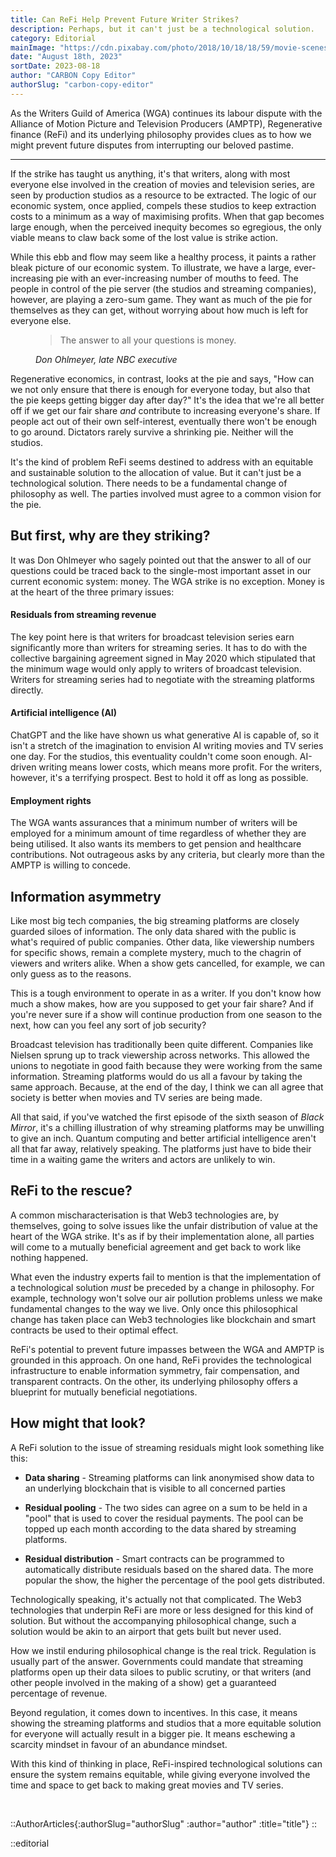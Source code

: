 ```yaml
---
title: Can ReFi Help Prevent Future Writer Strikes?
description: Perhaps, but it can't just be a technological solution.
category: Editorial
mainImage: "https://cdn.pixabay.com/photo/2018/10/18/18/59/movie-scenes-3757174_1280.jpg"
date: "August 18th, 2023"
sortDate: 2023-08-18
author: "CARBON Copy Editor"
authorSlug: "carbon-copy-editor"
---
```


As the Writers Guild of America (WGA) continues its labour dispute with the Alliance of Motion Picture and Television Producers (AMPTP), Regenerative finance (ReFi) and its underlying philosophy provides clues as to how we might prevent future disputes from interrupting our beloved pastime.

<hr class="lede center-square">

If the strike has taught us anything, it's that writers, along with most everyone else involved in the creation of movies and television series, are seen by production studios as a resource to be extracted. The logic of our economic system, once applied, compels these studios to keep extraction costs to a minimum as a way of maximising profits. When that gap becomes large enough, when the perceived inequity becomes so egregious, the only viable means to claw back some of the lost value is strike action.

While this ebb and flow may seem like a healthy process, it paints a rather bleak picture of our economic system. To illustrate, we have  a large, ever-increasing pie with an ever-increasing number of mouths to feed. The people in control of the pie server (the studios and streaming companies), however, are playing a zero-sum game. They want as much of the pie for themselves as they can get, without worrying about how much is left for everyone else.

<figure class="text-center my-5">
  <blockquote class="blockquote">
    <span>The answer to all your questions is money.</span>
  </blockquote>
  <figcaption class="blockquote-footer">
    <cite title="Don Ohlmeyer">Don Ohlmeyer, late NBC executive</cite>
  </figcaption>
</figure>

Regenerative economics, in contrast, looks at the pie and says, "How can we not only ensure that there is enough for everyone today, but also that the pie keeps getting bigger day after day?" It's the idea that we're all better off if we get our fair share *and* contribute to increasing everyone's share. If people act out of their own self-interest, eventually there won't be enough to go around. Dictators rarely survive a shrinking pie. Neither will the studios.

It's the kind of problem ReFi seems destined to address with an equitable and sustainable solution to the allocation of value. But it can't just be a technological solution. There needs to be a fundamental change of philosophy as well. The parties involved must agree to a common vision for the pie.

## But first, why are they striking?

It was Don Ohlmeyer who sagely pointed out that the answer to all of our questions could be traced back to the single-most important asset in our current economic system: money. The WGA strike is no exception. Money is at the heart of the three primary issues:

<h4><i class="bi bi-coin"></i> Residuals from streaming revenue</h4>

The key point here is that writers for broadcast television series earn significantly more than writers for streaming series. It has to do with the collective bargaining agreement signed in May 2020 which stipulated that the minimum wage would only apply to writers of broadcast television. Writers for streaming series had to negotiate with the streaming platforms directly.  

<h4><i class="bi bi-coin"></i> Artificial intelligence (AI)</h4>

ChatGPT and the like have shown us what generative AI is capable of, so it isn't a stretch of the imagination to envision AI writing movies and TV series one day. For the studios, this eventuality couldn't come soon enough. AI-driven writing means lower costs, which means more profit. For the writers, however, it's a terrifying prospect. Best to hold it off as long as possible.

<h4><i class="bi bi-coin"></i> Employment rights</h4>

The WGA wants assurances that a minimum number of writers will be employed for a minimum amount of time regardless of whether they are being utilised. It also wants its members to get pension and healthcare contributions. Not outrageous asks by any criteria, but clearly more than the AMPTP is willing to concede.

## Information asymmetry

Like most big tech companies, the big streaming platforms are closely guarded siloes of information. The only data shared with the public is what's required of public companies. Other data, like viewership numbers for specific shows, remain a complete mystery, much to the chagrin of viewers and writers alike. When a show gets cancelled, for example, we can only guess as to the reasons.

This is a tough environment to operate in as a writer. If you don't know how much a show makes, how are you supposed to get your fair share? And if you're never sure if a show will continue production from one season to the next, how can you feel any sort of job security?

Broadcast television has traditionally been quite different. Companies like Nielsen sprung up to track viewership across networks. This allowed the unions to negotiate in good faith because they were working from the same information. Streaming platforms would do us all a favour by taking the same approach. Because, at the end of the day, I think we can all agree that society is better when movies and TV series are being made.

All that said, if you've watched the first episode of the sixth season of *Black Mirror*, it's a chilling illustration of why streaming platforms may be unwilling to give an inch. Quantum computing and better artificial intelligence aren't all that far away, relatively speaking. The platforms just have to bide their time in a waiting game the writers and actors are unlikely to win.

## ReFi to the rescue?

A common mischaracterisation is that Web3 technologies are, by themselves, going to solve issues like the unfair distribution of value at the heart of the WGA strike. It's as if by their implementation alone, all parties will come to a mutually beneficial agreement and get back to work like nothing happened.

What even the industry experts fail to mention is that the implementation of a technological solution *must* be preceded by a change in philosophy. For example, technology won't solve our air pollution problems unless we make fundamental changes to the way we live. Only once this philosophical change has taken place can Web3 technologies like blockchain and smart contracts be used to their optimal effect.  

ReFi's potential to prevent future impasses between the WGA and AMPTP is grounded in this approach. On one hand, ReFi provides the technological infrastructure to enable information symmetry, fair compensation, and transparent contracts. On the other, its underlying philosophy offers a blueprint for mutually beneficial negotiations.

## How might that look?

A ReFi solution to the issue of streaming residuals might look something like this:

- **Data sharing** - Streaming platforms can link anonymised show data to an underlying blockchain that is visible to all concerned parties

- **Residual pooling** - The two sides can agree on a sum to be held in a "pool" that is used to cover the residual payments. The pool can be topped up each month according to the data shared by streaming platforms.

- **Residual distribution** - Smart contracts can be programmed to automatically distribute residuals based on the shared data. The more popular the show, the higher the percentage of the pool gets distributed.

Technologically speaking, it's actually not that complicated. The Web3 technologies that underpin ReFi are more or less designed for this kind of solution. But without the accompanying philosophical change, such a solution would be akin to an airport that gets built but never used.

How we instil enduring philosophical change is the real trick. Regulation is usually part of the answer. Governments could mandate that streaming platforms open up their data siloes to public scrutiny, or that writers (and other people involved in the making of a show) get a guaranteed percentage of revenue.

Beyond regulation, it comes down to incentives. In this case, it means showing the streaming platforms and studios that a more equitable solution for everyone will actually result in a bigger pie. It means eschewing a scarcity mindset in favour of an abundance mindset.

With this kind of thinking in place, ReFi-inspired technological solutions can ensure the system remains equitable, while giving everyone involved the time and space to get back to making great movies and TV series.

<br>

::AuthorArticles{:authorSlug="authorSlug" :author="author" :title="title"}
::

::editorial
